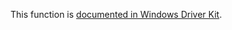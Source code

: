 This function is [documented in Windows Driver Kit](https://learn.microsoft.com/en-us/windows-hardware/drivers/ddi/ntddk/nf-ntddk-rtlgetpersistedstatelocation).
